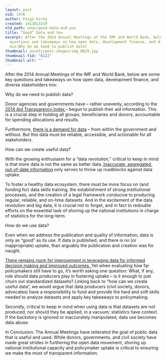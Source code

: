 ```yaml
---
layout: post
nid: 1476
author: Paige Kirby
created: 1413813319
old_path: news/good-data-and-you
title: “Good” Data and You
excerpt: After the 2014 Annual Meetings of the IMF and World Bank, below are some key
  questions and takeaways on how open data, development finance, and diverse stakeholders
  mix:Why do we need to publish data?
thumbnail: assets/post-images/img_0829.jpg
thumbnail-fid: "6122"
thumbnail-alt: ""
---
```


After the 2014 Annual Meetings of the IMF and World Bank, below are some key questions and takeaways on how open data, development finance, and diverse stakeholders mix:

Why do we need to publish data?

Donor agencies and governments have – rather unevenly, according to the [2014 Aid Transparency Index ](http://ati.publishwhatyoufund.org/index-2014/results/)– begun to publish their aid information. This is a crucial step in holding all groups, beneficiaries and donors, accountable for spending allocations and results.

Furthermore, [there is a demand for data](https://www.youtube.com/watch?v=hbccC9dn0YY&feature=youtu.be&t=1h10m20s) – from within the government and without. But this data must be reliable, accessible, and actionable for all stakeholders.

How can we create useful data?

With the growing enthusiasm for a “data revolution,” critical to keep in mind is that more data is not the same as better data.[ Inaccurate, aggregated, out-of-date information](http://www.publishwhatyoufund.org/updates/blog/ugly-aid-transparency-information-systems/) only serves to throw up roadblocks against data uptake.

To foster a healthy data ecosystem, there must be more focus on (and funding for) data skills training, the establishment of strong institutional processes, and the creation of a legal framework conducive to producing regular, reliable, and on-time datasets. And in the excitement of the data revolution and big data, it is crucial not to forget, and in fact to redouble efforts on the essential task of shoring up the national institutions in charge of statistics for the long-term.

How do we use data?

Even when we address the publication and quality of information, data is only as “good” as its use. If data is published, and there is no (or inappropriate) uptake, than arguably the publication and creation was for naught.

[There remains room for improvement in leveraging data for informed decision making and improved outcomes. ](http://opendataresearch.org/sites/default/files/publications/ODDC%20-%20Phase%201%20-%20Three%20Page%20Briefing.pdf)Yet when evaluating how far policymakers still have to go, it’s worth asking one question: What, if any, role should data producers play in fostering uptake – is it enough to just churn out standardized datasets? Linking back to “how can we create useful data”, we would argue that data producers (civil society, donors, advocates) have a responsibility to fund and provide the hard and soft skills needed to analyze datasets and apply key takeaways to policymaking.

Secondly, critical to keep in mind when using data is that datasets are not produced, nor should they be applied, in a vacuum; statistics have context. If the backstory is ignored or inaccurately manipulated, data use becomes data abuse.

In Conclusion: The Annual Meetings have reiterated the goal of public data that is useful and used. While donors, governments, and civil society have made great strides in furthering the open data movement, shoring up national institutional capacity and policymaker uptake is critical to ensuring we make the most of transparent information.
